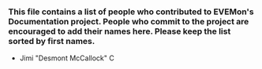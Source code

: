 ### This file contains a list of people who contributed to EVEMon's Documentation project. People who commit to the project are encouraged to add their names here. Please keep the list sorted by first names. ###

- Jimi "Desmont McCallock" C